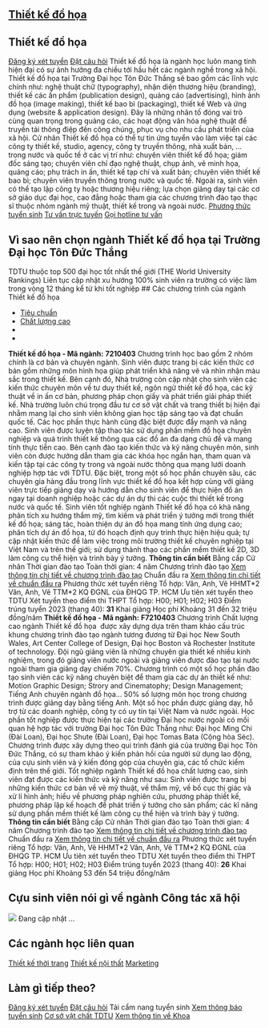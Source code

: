 
## [Thiết kế đồ họa](/dai-hoc/nganh-hoc/thiet-ke-do-hoa)
## Thiết kế đồ họa
[Đăng ký xét tuyển](https://xettuyen.tdtu.edu.vn) 
[Đặt câu hỏi](../../../../) Thiết kế đồ họa là ngành học luôn mang tính hiện đại có sự ảnh hưởng đa chiều
tới hầu hết các ngành nghề trong xã hội. Thiết kế đồ họa tại Trường Đại học Tôn Đức Thắng sẽ bao gồm các lĩnh vực chính
như: nghệ thuật chữ (typography), nhận diện thương hiệu (branding), thiết kế các
ấn phẩm (publication design), quảng cáo (advertising), hình ảnh đồ họa (image
making), thiết kế bao bì (packaging), thiết kế Web và ứng dụng (website &
application design). Đây là những nhân tố đóng vai trò cùng quan trọng trong
quảng cáo, các hoạt động văn hóa nghệ thuật để truyền tải thông điệp đến công
chúng, phục vụ cho nhu cầu phát triển của xã hội. Cử nhân Thiết kế đồ họa có thể tự tin ứng tuyển vào làm việc tại các công ty
thiết kế, studio, agency, công ty truyền thông, nhà xuất bản, ... trong nước và
quốc tế ở các vị trí như: chuyên viên thiết kế đồ họa; giám đốc sáng tạo; chuyên
viên chỉ đạo nghệ thuật, chụp ảnh, vẽ minh họa, quảng cáo; phụ trách in ấn,
thiết kế tạp chí và xuất bản; chuyên viên thiết kế bao bì; chuyên viên truyền
thông trong nước và quốc tế. Ngoài ra, sinh viên có thể tạo lập công ty hoặc
thương hiệu riêng; lựa chọn giảng dạy tại các cơ sở giáo dục đại học, cao đẳng
hoặc tham gia các chương trình đào tạo thạc sĩ thuộc nhóm ngành mỹ thuật, thiết
kế trong và ngoài nước.
[Phương thức tuyển sinh](../../../../dai-hoc/tuyen-sinh/phuong-thuc-2024) 
[Tư vấn trực tuyến](https://www.facebook.com/tuyensinhtdtu) 
[Gọi hotline tư vấn](../../../../hoc-tai-tdtu/ho-tro-sinh-vien) 
## Vì sao nên chọn ngành Thiết kế đồ họa tại Trường Đại học Tôn Đức Thắng
 TDTU thuộc top 500 đại học tốt nhất thế giới (THE World University Rankings) Liên tục cập nhật xu hướng 100% sinh viên ra trường có việc làm trong vòng 12 tháng kể từ khi tốt nghiệp ## Các chương trình của ngành Thiết kế đồ họa
* [Tiêu chuẩn](#tab-kts5g-1)
* [Chất lượng cao](#tab-kts5g-2)
* 
* 
**Thiết kế đồ họa - Mã ngành:** 
**7210403** Chương trình học bao gồm 2 nhóm chính là cơ bản và chuyên ngành. Sinh viên
được trang bị các kiến thức cơ bản gồm những môn hình họa giúp phát triển khả
năng vẽ và nhìn nhận màu sắc trong thiết kế. Bên cạnh đó, Nhà trường còn cập
nhật cho sinh viên các kiến thức chuyên môn về tư duy thiết kế, ngôn ngữ thiết
kế đồ họa, các kỹ thuật về in ấn cơ bản, phương pháp chọn giấy và phát triển
giải pháp thiết kế. Nhà trường luôn chú trọng đầu tư cơ sở vật chất và trang thiết bị hiện đại
nhằm mang lại cho sinh viên không gian học tập sáng tạo và đạt chuẩn quốc tế.
Các học phần thực hành cũng đặc biệt được đẩy mạnh và nâng cao. Sinh viên được
luyện tập thao tác sử dụng phần mềm đồ họa chuyên nghiệp và quá trình thiết kế
thông qua các đồ án đa dạng chủ đề và mang tính thực tiễn cao. Bên cạnh đào tạo kiến thức và kỹ năng chuyên môn, sinh viên còn được hướng dẫn
tham gia các khóa học ngắn hạn, tham quan và kiến tập tại các công ty trong và
ngoài nước thông qua mạng lưới doanh nghiệp hợp tác với TDTU. Đặc biệt, trong
một số học phần chuyên sâu, các chuyên gia hàng đầu trong lĩnh vực thiết kế đồ
họa kết hợp cùng với giảng viên trực tiếp giảng dạy và hướng dẫn cho sinh viên
để thực hiện đồ án ngay tại doanh nghiệp hoặc các dự án dự thi các cuộc thi
thiết kế trong nước và quốc tế. Sinh viên tốt nghiệp ngành Thiết kế đồ họa có khả năng phân tích xu hướng thẩm
mỹ, tìm kiếm và phát triển ý tưởng mới trong thiết kế đồ họa; sáng tác, hoàn
thiện dự án đồ họa mang tính ứng dụng cao; phân tích dự án đồ họa, từ đó hoạch
định quy trình thực hiện hiệu quả; tự cập nhật kiến thức để làm việc trong môi
trường thiết kế chuyên nghiệp tại Việt Nam và trên thế giới; sử dụng thành thạo
các phần mềm thiết kế 2D, 3D làm công cụ thể hiện và trình bày ý tưởng.
**Thông tin cần biết** Bằng cấp Cử nhân
 Thời gian đào tạo Toàn thời gian: 4 năm
 Chương trình đào tạo [Xem thông tin chi tiết về chương trình đào
tạo](https://cktt-cdr.tdtu.edu.vn/chuongtrinhdaotao?type=tuyensinh&hedaotao=0)
 Chuẩn đầu ra [Xem thông tin chi tiết về chuẩn đầu
ra](https://cktt-cdr.tdtu.edu.vn/chuandaura?type=tuyensinh&hedaotao=0)
 Phương thức xét tuyển riêng Tổ hợp: Văn, Anh, Vẽ HHMT\*2 Văn, Anh, Vẽ TTM\*2 KQ ĐGNL của ĐHQG TP. HCM Ưu tiên xét tuyển theo TDTU
 Xét tuyển theo điểm thi THPT Tổ hợp: H00; H01; H02; H03 Điểm trúng tuyển 2023 (thang 40):  **31**
 Khai giảng Học phí Khoảng 31 đến 32 triệu đồng/năm
**Thiết kế đồ họa - Mã ngành:** 
**F7210403** Chương trình Chất lượng cao ngành Thiết kế đồ họa  được xây dựng dựa trên tham
khảo cấu trúc khung chương trình đào tạo ngành tương đương từ Đại học New South
Wales, Art Center College of Design, Đại học Boston và Rochester Institute of
technology. Đội ngũ giảng viên là những chuyên gia thiết kế nhiều kinh
nghiệm, trong đó giảng viên nước ngoài và giảng viên được đào tạo tại nước ngoài
tham gia giảng dạy chiếm 70%. Chương trình có một số học phần đào tạo sinh viên các kỹ năng chuyên biệt để
tham gia các dự án thiết kế như: Motion Graphic Design; Strory and Cinematophy;
Design Management; Tiếng Anh chuyên ngành đồ họa… 50% số lượng môn học trong chương trình được giảng dạy bằng tiếng Anh. Một số học phần được giảng dạy, hỗ trợ từ các doanh nghiệp, công ty có uy tín
tại Việt Nam và nước ngoài. Học phần tốt nghiệp được thực hiện tại các trường Đại học nước ngoài có mối
quan hệ hợp tác với trường Đại học Tôn Đức Thắng như: Đại học Ming Chi (Đài
Loan), Đại học Shute (Đài Loan), Đại học Tomas Bata (Cộng hòa Séc). Chương trình được xây dựng theo qui trình đánh giá của trường Đại học Tôn Đức
Thắng, có sự tham khảo ý kiến phản hồi của người sử dụng lao động, của cựu sinh
viên và ý kiến đóng góp của chuyên gia, các tổ chức kiểm định trên thế giới. Tốt nghiệp ngành Thiết kế đồ họa chất lượng cao, sinh viên đạt được các kiến
thức và kỹ năng như sau: Sinh viên được trang bị những kiến thức cơ bản về vẽ mỹ
thuật, về thẩm mỹ, về bố cục thị giác và xử lí hình ảnh; hiểu về phương pháp
nghiên cứu, phương pháp thiết kế, phương pháp lập kế hoạch để phát triển ý tưởng
cho sản phẩm; các kĩ năng sử dụng phần mềm thiết kế làm công cụ thể hiện và
trình bày ý tưởng.
**Thông tin cần biết** Bằng cấp Cử nhân
 Thời gian đào tạo Toàn thời gian: 4 năm
 Chương trình đào tạo [Xem thông tin chi tiết về chương trình đào
tạo](https://cktt-cdr.tdtu.edu.vn/chuongtrinhdaotao?type=tuyensinh&hedaotao=H)
 Chuẩn đầu ra [Xem thông tin chi tiết về chuẩn đầu
ra](https://cktt-cdr.tdtu.edu.vn/chuandaura?type=tuyensinh&hedaotao=H)
 Phương thức xét tuyển riêng Tổ hợp: Văn, Anh, Vẽ HHMT\*2 Văn, Anh, Vẽ TTM\*2 KQ ĐGNL của ĐHQG TP. HCM Ưu tiên xét tuyển theo TDTU
 Xét tuyển theo điểm thi THPT Tổ hợp: H00; H01; H02; H03 Điểm trúng tuyển 2023 (thang 40):  **26**
 Khai giảng Học phí Khoảng 53 đến 54 triệu đồng/năm
## Cựu sinh viên nói gì về ngành Công tác xã hội
![](https://admission.tdtu.edu.vn) Đang cập nhật ...
## Các ngành học liên quan
[Thiết kế thời trang](../../../../dai-hoc/nganh-hoc/thiet-ke-thoi-trang) 
[Thiết kế nội thất](../../../../dai-hoc/nganh-hoc/thiet-ke-noi-that) 
[Marketing](../../../../dai-hoc/nganh-hoc/marketing) 
## Làm gì tiếp theo?
[Đăng ký xét tuyển](https://xettuyen.tdtu.edu.vn) 
[Đặt câu hỏi](../../../../) 
Tải cẩm nang tuyển sinh
[Xem thông báo tuyển sinh](../../../../dai-hoc/tuyen-sinh/phuong-thuc-2024) 
[Cơ sở vật chất TDTU](../../../../gioi-thieu/co-so-vat-chat) 
[Xem thông tin về Khoa](https://ifa.tdtu.edu.vn/) 
